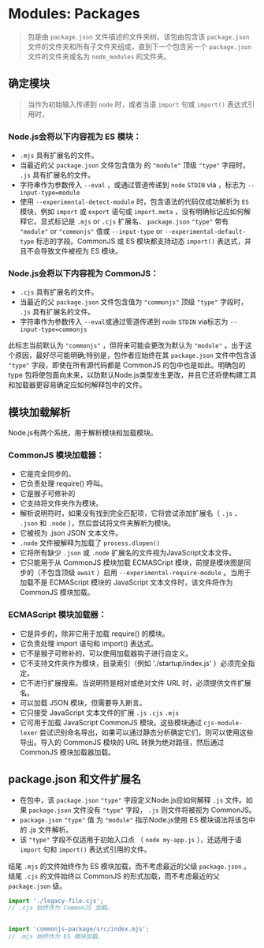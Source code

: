 # Modules: Packages
> 包是由 `package.json` 文件描述的文件夹树。该包由包含该 `package.json` 文件的文件夹和所有子文件夹组成，直到下一个包含另一个 `package.json` 文件的文件夹或名为 `node_modules` 的文件夹。

## 确定模块
> 当作为初始输入传递到 `node` 时，或者当语 `import` 句或 `import()` 表达式引用时，
### Node.js会将以下内容视为 ES 模块：
- `.mjs` 具有扩展名的文件。
- 当最近的父 `package.json` 文件包含值为 的 `"module"` 顶级 `"type"` 字段时， `.js` 具有扩展名的文件。
- 字符串作为参数传入 `--eval` ，或通过管道传递到 `node`  `STDIN` via ，标志为 `--input-type=module`
- 使用 `--experimental-detect-module` 时，包含语法的代码仅成功解析为 `ES` 模块，例如 `import` 或 `export` 语句或 `import.meta` ，没有明确标记应如何解释它。显式标记是 `.mjs` or `.cjs` 扩展名、 `package.json` `"type"` 带有 `"module"` or `"commonjs"` 值或 `--input-type` or `--experimental-default-type` 标志的字段。CommonJS 或 ES 模块都支持动态 `import()` 表达式，并且不会导致文件被视为 ES 模块。

### Node.js会将以下内容视为 CommonJS：
- `.cjs` 具有扩展名的文件。
- 当最近的父 `package.json` 文件包含值为 `"commonjs"` 顶级 `"type"` 字段时， `.js` 具有扩展名的文件。
- 字符串作为参数传入 `--eval`或通过管道传递到 `node`  `STDIN` via标志为 `--input-type=commonjs` 

此标志当前默认为  `"commonjs"` ，但将来可能会更改为默认为 `"module"` 。出于这个原因，最好尽可能明确;特别是，包作者应始终在其 `package.json` 文件中包含该 `"type"` 字段，即使在所有源代码都是 CommonJS 的包中也是如此。明确包的 type 包将使包面向未来，以防默认Node.js类型发生更改，并且它还将使构建工具和加载器更容易确定应如何解释包中的文件。

## 模块加载解析
Node.js有两个系统，用于解析模块和加载模块。
### CommonJS 模块加载器：
- 它是完全同步的。
- 它负责处理 require() 呼叫。
- 它是猴子可修补的
- 它支持将文件夹作为模块。
- 解析说明符时，如果没有找到完全匹配项，它将尝试添加扩展名（ `.js` 、 `.json` 和 `.node` ），然后尝试将文件夹解析为模块。
- 它被视为 .json JSON 文本文件。
- `.node` 文件被解释为加载了 `process.dlopen()`
- 它将所有缺少 `.json` 或 `.node` 扩展名的文件视为JavaScript文本文件。
- 它只能用于从 CommonJS 模块加载 ECMASCript 模块，前提是模块图是同步的（不包含顶级 `await` ）启用 `--experimental-require-module` 。当用于加载不是 ECMAScript 模块的 JavaScript 文本文件时，该文件将作为 CommonJS 模块加载。

### ECMAScript 模块加载器：
- 它是异步的，除非它用于加载 require() 的模块。
- 它负责处理 import 语句和 import() 表达式。
- 它不是猴子可修补的，可以使用加载器钩子进行自定义。
- 它不支持文件夹作为模块，目录索引（例如 './startup/index.js' ）必须完全指定。
- 它不进行扩展搜索。当说明符是相对或绝对文件 URL 时，必须提供文件扩展名。
- 可以加载 JSON 模块，但需要导入断言。
- 它只接受 JavaScript 文本文件的扩展 `.js`  `.cjs` `.mjs`
- 它可用于加载 JavaScript CommonJS 模块。这些模块通过 `cjs-module-lexer` 尝试识别命名导出，如果可以通过静态分析确定它们，则可以使用这些导出。导入的 CommonJS 模块的 URL 转换为绝对路径，然后通过 CommonJS 模块加载器加载。

## package.json 和文件扩展名
- 在包中，该 `package.json` `"type"` 字段定义Node.js应如何解释 `.js` 文件。如果 `package.json` 文件没有 `"type"` 字段， `.js` 则文件将被视为 CommonJS。
- `package.json` `"type"` 值 为 `"module"` 指示Node.js使用 ES 模块语法将该包中的 .js 文件解析。
- 该 `"type"` 字段不仅适用于初始入口点 （ `node my-app.js` ），还适用于语 `import` 句和 `import()` 表达式引用的文件。

结尾 `.mjs` 的文件始终作为 ES 模块加载，而不考虑最近的父级 `package.json` 。
结尾 `.cjs` 的文件始终以 CommonJS 的形式加载，而不考虑最近的父 `package.json` 级。
```js
import './legacy-file.cjs';
// .cjs 始终作为 CommonJS 加载。


import 'commonjs-package/src/index.mjs';
// .mjs 始终作为 ES 模块加载。
```